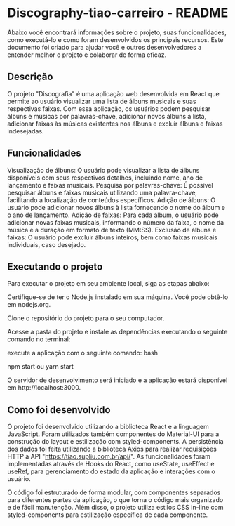 # Discography-tiao-carreiro - README
 Abaixo você encontrará informações sobre o projeto, suas funcionalidades, como executá-lo e como foram desenvolvidos os principais recursos. Este documento foi criado para ajudar você e outros desenvolvedores a entender melhor o projeto e colaborar de forma eficaz.

## Descrição
O projeto "Discografia" é uma aplicação web desenvolvida em React que permite ao usuário visualizar uma lista de álbuns musicais e suas respectivas faixas. Com essa aplicação, os usuários podem pesquisar álbuns e músicas por palavras-chave, adicionar novos álbuns à lista, adicionar faixas às músicas existentes nos álbuns e excluir álbuns e faixas indesejadas.

## Funcionalidades
Visualização de álbuns: O usuário pode visualizar a lista de álbuns disponíveis com seus respectivos detalhes, incluindo nome, ano de lançamento e faixas musicais.
Pesquisa por palavras-chave: É possível pesquisar álbuns e faixas musicais utilizando uma palavra-chave, facilitando a localização de conteúdos específicos.
Adição de álbuns: O usuário pode adicionar novos álbuns à lista fornecendo o nome do álbum e o ano de lançamento.
Adição de faixas: Para cada álbum, o usuário pode adicionar novas faixas musicais, informando o número da faixa, o nome da música e a duração em formato de texto (MM:SS).
Exclusão de álbuns e faixas: O usuário pode excluir álbuns inteiros, bem como faixas musicais individuais, caso desejado.
## Executando o projeto
Para executar o projeto em seu ambiente local, siga as etapas abaixo:

Certifique-se de ter o Node.js instalado em sua máquina. Você pode obtê-lo em nodejs.org.

Clone o repositório do projeto para o seu computador.

Acesse a pasta do projeto e instale as dependências executando o seguinte comando no terminal:

 execute a aplicação com o seguinte comando:
bash

npm start
ou
yarn start

O servidor de desenvolvimento será iniciado e a aplicação estará disponível em http://localhost:3000.

## Como foi desenvolvido
O projeto foi desenvolvido utilizando a biblioteca React e a linguagem JavaScript. Foram utilizados também componentes do Material-UI para a construção do layout e estilização com styled-components. A persistência dos dados foi feita utilizando a biblioteca Axios para realizar requisições HTTP à API "https://tiao.supliu.com.br/api/". As funcionalidades foram implementadas através de Hooks do React, como useState, useEffect e useRef, para gerenciamento do estado da aplicação e interações com o usuário.

O código foi estruturado de forma modular, com componentes separados para diferentes partes da aplicação, o que torna o código mais organizado e de fácil manutenção. Além disso, o projeto utiliza estilos CSS in-line com styled-components para estilização específica de cada componente.

